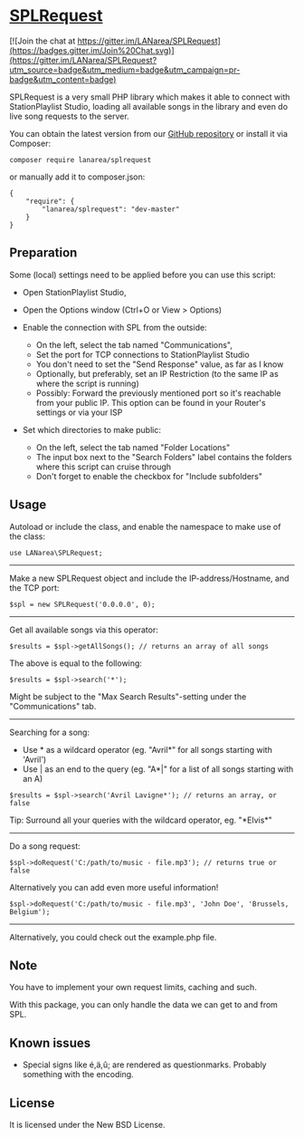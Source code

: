 [SPLRequest](https://github.com/LANarea/SPLRequest)
================================

[![Join the chat at https://gitter.im/LANarea/SPLRequest](https://badges.gitter.im/Join%20Chat.svg)](https://gitter.im/LANarea/SPLRequest?utm_source=badge&utm_medium=badge&utm_campaign=pr-badge&utm_content=badge)

SPLRequest is a very small PHP library which makes it able to connect
with StationPlaylist Studio, loading all available songs in the library
and even do live song requests to the server.
 
You can obtain the latest version from our [GitHub repository](https://github.com/LANarea/SPLRequest)
or install it via Composer:

	composer require lanarea/splrequest

or manually add it to composer.json:

```
{
    "require": {
        "lanarea/splrequest": "dev-master"
    }
}
```

	
Preparation
-----------
	
Some (local) settings need to be applied before you can use this script:

* Open StationPlaylist Studio,
* Open the Options window (Ctrl+O or View > Options)

* Enable the connection with SPL from the outside:
	* On the left, select the tab named "Communications",
	* Set the port for TCP connections to StationPlaylist Studio
	* You don't need to set the "Send Response" value, as far as I know
	* Optionally, but preferably, set an IP Restriction (to the same IP as where the script is running)
	* Possibly: Forward the previously mentioned port so it's reachable from your public IP. This option can be found in your Router's settings or via your ISP

* Set which directories to make public:
	* On the left, select the tab named "Folder Locations"
	* The input box next to the "Search Folders" label contains the folders where this script can cruise through
	* Don't forget to enable the checkbox for "Include subfolders"


Usage
-----

Autoload or include the class, and enable the namespace to make use of the class:
```
use LANarea\SPLRequest;
```

---

Make a new SPLRequest object and include the IP-address/Hostname, and the TCP port:
```
$spl = new SPLRequest('0.0.0.0', 0);
```

---

Get all available songs via this operator:

```
$results = $spl->getAllSongs(); // returns an array of all songs
```
The above is equal to the following:
```
$results = $spl->search('*');
```
Might be subject to the "Max Search Results"-setting under the "Communications" tab.

---

Searching for a song:
- Use * as a wildcard operator (eg. "Avril*" for all songs starting with 'Avril')
- Use | as an end to the query (eg. "A*|" for a list of all songs starting with an A)
```
$results = $spl->search('Avril Lavigne*'); // returns an array, or false
```
Tip: Surround all your queries with the wildcard operator, eg. "\*Elvis\*"

---

Do a song request:
```
$spl->doRequest('C:/path/to/music - file.mp3'); // returns true or false
```
Alternatively you can add even more useful information!
```
$spl->doRequest('C:/path/to/music - file.mp3', 'John Doe', 'Brussels, Belgium');
```

---

Alternatively, you could check out the example.php file.

Note
-----

You have to implement your own request limits, caching and such.

With this package, you can only handle the data we can get to and from SPL.

Known issues
------------

* Special signs like é,ä,û; are rendered as questionmarks. Probably something with the encoding.


License
-------
It is licensed under the New BSD License.